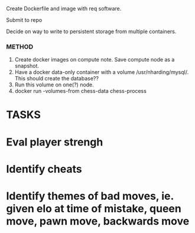 Create Dockerfile and image with req software.

Submit to repo

Decide on way to write to persistent storage from multiple containers.

### METHOD ###
1. Create docker images on compute note. Save compute node as a snapshot. 
2. Have a docker data-only container with a volume /usr/nharding/mysql/. This should create the database??
3. Run this volume on one(?) node.
4. docker run -volumes-from chess-data chess-process

# TASKS
# Eval player strengh
# Identify cheats
# Identify themes of bad moves, ie. given elo at time of mistake, queen move, pawn move, backwards move
# 

